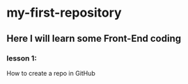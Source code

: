 # my-first-repository
## Here I will learn some Front-End coding
### lesson 1:
How to create a repo in GitHub

